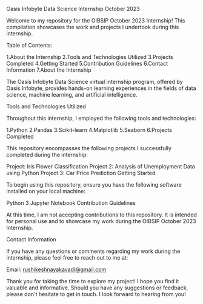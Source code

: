 Oasis Infobyte Data Science Internship October 2023

Welcome to my repository for the OIBSIP October 2023 Internship! This compilation showcases the work and projects I undertook during this internship.

Table of Contents:

1.About the Internship
2.Tools and Technologies Utilized
3.Projects Completed
4.Getting Started
5.Contribution Guidelines
6.Contact Information
7.About the Internship

The Oasis Infobyte Data Science virtual internship program, offered by Oasis Infobyte, provides hands-on learning experiences in the fields of data science, machine learning, and artificial intelligence.

Tools and Technologies Utilized

Throughout this internship, I employed the following tools and technologies:

1.Python
2.Pandas
3.Scikit-learn
4.Matplotlib
5.Seaborn
6.Projects Completed

This repository encompasses the following projects I successfully completed during the internship:

Project: Iris Flower Classification
Project 2: Analysis of Unemployment Data using Python
Project 3: Car Price Prediction
Getting Started

To begin using this repository, ensure you have the following software installed on your local machine:

Python 3
Jupyter Notebook
Contribution Guidelines

At this time, I am not accepting contributions to this repository. It is intended for personal use and to showcase my work during the OIBSIP October 2023 Internship.

Contact Information

If you have any questions or comments regarding my work during the internship, please feel free to reach out to me at:

Email: rushikeshnayakavadi@gmail.com

Thank you for taking the time to explore my project! I hope you find it valuable and informative. Should you have any suggestions or feedback, please don't hesitate to get in touch. I look forward to hearing from you!
